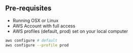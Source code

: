 ## Pre-requisites
* Running OSX or Linux
* AWS Account with full access
* AWS profiles (default, prod) set on your local computer

```bash
aws configure # default
aws configure --profile prod
```


 
